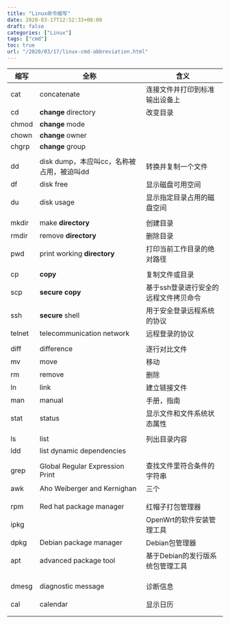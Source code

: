 ```yaml
---
title: "Linux命令缩写"
date: 2020-03-17T12:52:33+08:00
draft: false
categories: ["Linux"]
tags: ["cmd"]
toc: true
url: "/2020/03/17/linux-cmd-abbreviation.html"
---
```


| 缩写   | 全称                                      | 含义                                  |
| ------ | ----------------------------------------- | ------------------------------------- |
| cat    | concatenate                               | 连接文件并打印到标准输出设备上        |
| cd     | **change** directory                      | 改变目录                              |
| chmod  | **change** mode                           |                                       |
| chown  | **change** owner                          |                                       |
| chgrp  | **change** group                          |                                       |
|        |                                           |                                       |
| dd     | disk dump，本应叫cc，名称被占用，被迫叫dd | 转换并复制一个文件                    |
| df     | disk free                                 | 显示磁盘可用空间                      |
| du     | disk usage                                | 显示指定目录占用的磁盘空间            |
|        |                                           |                                       |
| mkdir  | make **directory**                        | 创建目录                              |
| rmdir  | remove **directory**                      | 删除目录                              |
| pwd    | print working **directory**               | 打印当前工作目录的绝对路径            |
|        |                                           |                                       |
| cp     | **copy**                                  | 复制文件或目录                        |
| scp    | **secure** **copy**                       | 基于ssh登录进行安全的远程文件拷贝命令 |
| ssh    | **secure** shell                          | 用于安全登录远程系统的协议            |
| telnet | telecommunication network                 | 远程登录的协议                        |
|        |                                           |                                       |
| diff   | difference                                | 逐行对比文件                          |
| mv     | move                                      | 移动                                  |
| rm     | remove                                    | 删除                                  |
| ln     | link                                      | 建立链接文件                          |
| man    | manual                                    | 手册，指南                            |
| stat   | status                                    | 显示文件和文件系统状态属性            |
|        |                                           |                                       |
| ls     | list                                      | 列出目录内容                          |
| ldd    | list dynamic dependencies                 |                                       |
|        |                                           |                                       |
| grep   | Global Regular Expression Print           | 查找文件里符合条件的字符串            |
| awk    | Aho Weiberger and Kernighan               | 三个                                  |
|        |                                           |                                       |
|        |                                           |                                       |
| rpm    | Red hat package manager                   | 红帽子打包管理器                      |
| ipkg   |                                           | OpenWrt的软件安装管理工具             |
| dpkg   | Debian package manager                    | Debian包管理器                        |
| apt    | advanced package tool                     | 基于Debian的发行版系统包管理工具      |
|        |                                           |                                       |
|        |                                           |                                       |
|        |                                           |                                       |
| dmesg  | diagnostic message                        | 诊断信息                              |
|        |                                           |                                       |
|        |                                           |                                       |
| cal    | calendar                                  | 显示日历                              |
|        |                                           |                                       |
|        |                                           |                                       |


